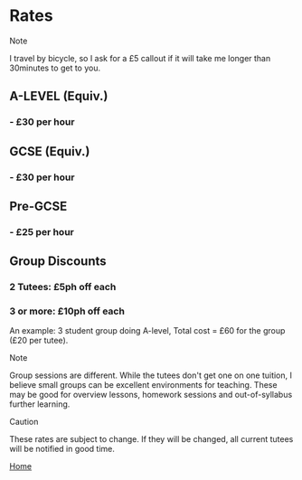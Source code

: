 # Rates
> [!NOTE]
> I travel by bicycle, so I ask for a £5 callout if it will take me longer than 30minutes to get to you.  

## A-LEVEL (Equiv.)
### - £30 per hour

## GCSE (Equiv.)
### - £30 per hour

## Pre-GCSE 
### - £25 per hour

## Group Discounts
### 2 Tutees: £5ph off each
### 3 or more: £10ph off each
An example: 3 student group doing A-level, Total cost = £60 for the group (£20 per tutee). 

> [!NOTE]
> Group sessions are different. While the tutees don't get one on one tuition, I believe small groups can be excellent environments for teaching. These may be good for overview lessons, homework sessions and out-of-syllabus further learning.



> [!CAUTION]
> These rates are subject to change. If they will be changed, all current tutees will be notified in good time.

[Home](/README.md)
